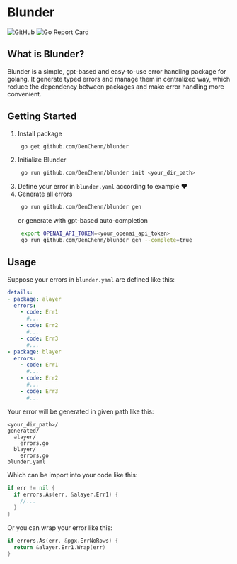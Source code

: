 # Blunder
![GitHub](https://img.shields.io/github/license/DenChenn/blunder)
![Go Report Card](https://goreportcard.com/badge/github.com/DenChenn/blunder)

## What is Blunder?
Blunder is a simple, gpt-based and easy-to-use error handling package for golang. 
It generate typed errors and manage them in centralized way, which reduce the dependency between packages and make error handling more convenient.

## Getting Started
1. Install package
   ```bash
    go get github.com/DenChenn/blunder
   ```
2. Initialize Blunder
   ```bash
    go run github.com/DenChenn/blunder init <your_dir_path>
   ```
3. Define your error in `blunder.yaml` according to example ❤️
4. Generate all errors
   ```bash
    go run github.com/DenChenn/blunder gen
   ```
   or generate with gpt-based auto-completion
   ```bash
    export OPENAI_API_TOKEN=<your_openai_api_token>
    go run github.com/DenChenn/blunder gen --complete=true 
   ```

## Usage
Suppose your errors in `blunder.yaml` are defined like this:
```yaml
details:
- package: alayer
  errors:
    - code: Err1
      #...
    - code: Err2
      #...
    - code: Err3
      #...
- package: blayer
  errors:
    - code: Err1
      #...
    - code: Err2
      #...
    - code: Err3
      #...
```

Your error will be generated in given path like this:
```
<your_dir_path>/
generated/
  alayer/ 
    errors.go
  blayer/
    errors.go
blunder.yaml
```

Which can be import into your code like this:
```go
if err != nil {
  if errors.As(err, &alayer.Err1) {
    //...
  }
}
```

Or you can wrap your error like this:
```go
if errors.As(err, &pgx.ErrNoRows) {
  return &alayer.Err1.Wrap(err) 
}
```
